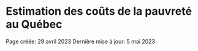 # Estimation des coûts de la pauvreté au Québec

Page créée: 29 avril 2023
Dernière mise à jour: 5 mai 2023
